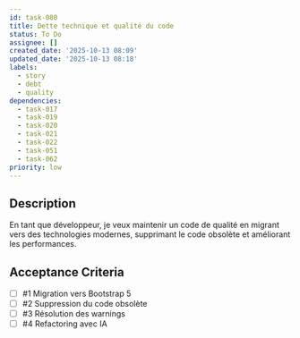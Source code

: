 ```yaml
---
id: task-080
title: Dette technique et qualité du code
status: To Do
assignee: []
created_date: '2025-10-13 08:09'
updated_date: '2025-10-13 08:18'
labels:
  - story
  - debt
  - quality
dependencies:
  - task-017
  - task-019
  - task-020
  - task-021
  - task-022
  - task-051
  - task-062
priority: low
---
```


## Description

<!-- SECTION:DESCRIPTION:BEGIN -->
En tant que développeur, je veux maintenir un code de qualité en migrant vers des technologies modernes, supprimant le code obsolète et améliorant les performances.
<!-- SECTION:DESCRIPTION:END -->

## Acceptance Criteria
<!-- AC:BEGIN -->
- [ ] #1 Migration vers Bootstrap 5
- [ ] #2 Suppression du code obsolète
- [ ] #3 Résolution des warnings
- [ ] #4 Refactoring avec IA
<!-- AC:END -->
